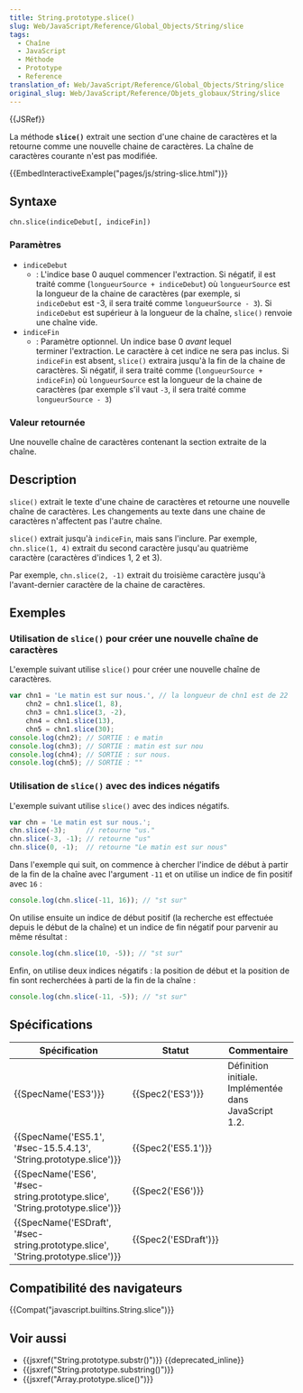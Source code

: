 ```yaml
---
title: String.prototype.slice()
slug: Web/JavaScript/Reference/Global_Objects/String/slice
tags:
  - Chaîne
  - JavaScript
  - Méthode
  - Prototype
  - Reference
translation_of: Web/JavaScript/Reference/Global_Objects/String/slice
original_slug: Web/JavaScript/Reference/Objets_globaux/String/slice
---
```

{{JSRef}}

La méthode **`slice()`** extrait une section d'une chaine de caractères et la retourne comme une nouvelle chaine de caractères. La chaîne de caractères courante n'est pas modifiée.

{{EmbedInteractiveExample("pages/js/string-slice.html")}}

## Syntaxe

    chn.slice(indiceDebut[, indiceFin])

### Paramètres

- `indiceDebut`
  - : L'indice base 0 auquel commencer l'extraction. Si négatif, il est traité comme (`longueurSource + indiceDebut`) où `longueurSource` est la longueur de la chaine de caractères (par exemple, si `indiceDebut` est -3, il sera traité comme `longueurSource - 3`). Si `indiceDebut` est supérieur à la longueur de la chaîne, `slice()` renvoie une chaîne vide.
- `indiceFin`
  - : Paramètre optionnel. Un indice base 0 _avant_ lequel terminer l'extraction. Le caractère à cet indice ne sera pas inclus. Si `indiceFin` est absent, `slice()` extraira jusqu'à la fin de la chaine de caractères. Si négatif, il sera traité comme (`longueurSource + indiceFin`) où `longueurSource` est la longueur de la chaine de caractères (par exemple s'il vaut `-3`, il sera traité comme `longueurSource - 3`)

### Valeur retournée

Une nouvelle chaîne de caractères contenant la section extraite de la chaîne.

## Description

`slice()` extrait le texte d'une chaine de caractères et retourne une nouvelle chaîne de caractères. Les changements au texte dans une chaine de caractères n'affectent pas l'autre chaîne.

`slice()` extrait jusqu'à `indiceFin`, mais sans l'inclure. Par exemple, `chn.slice(1, 4)` extrait du second caractère jusqu'au quatrième caractère (caractères d'indices 1, 2 et 3).

Par exemple, `chn.slice(2, -1)` extrait du troisième caractère jusqu'à l'avant-dernier caractère de la chaine de caractères.

## Exemples

### Utilisation de `slice()` pour créer une nouvelle chaîne de caractères

L'exemple suivant utilise `slice()` pour créer une nouvelle chaîne de caractères.

```js
var chn1 = 'Le matin est sur nous.', // la longueur de chn1 est de 22
    chn2 = chn1.slice(1, 8),
    chn3 = chn1.slice(3, -2),
    chn4 = chn1.slice(13),
    chn5 = chn1.slice(30);
console.log(chn2); // SORTIE : e matin
console.log(chn3); // SORTIE : matin est sur nou
console.log(chn4); // SORTIE : sur nous.
console.log(chn5); // SORTIE : ""
```

### Utilisation de `slice()` avec des indices négatifs

L'exemple suivant utilise `slice()` avec des indices négatifs.

```js
var chn = 'Le matin est sur nous.';
chn.slice(-3);     // retourne "us."
chn.slice(-3, -1); // retourne "us"
chn.slice(0, -1);  // retourne "Le matin est sur nous"
```

Dans l'exemple qui suit, on commence à chercher l'indice de début à partir de la fin de la chaîne avec l'argument `-11` et on utilise un indice de fin positif avec `16` :

```js
console.log(chn.slice(-11, 16)); // "st sur"
```

On utilise ensuite un indice de début positif (la recherche est effectuée depuis le début de la chaîne) et un indice de fin négatif pour parvenir au même résultat :

```js
console.log(chn.slice(10, -5)); // "st sur"
```

Enfin, on utilise deux indices négatifs : la position de début et la position de fin sont recherchées à parti de la fin de la chaîne :

```js
console.log(chn.slice(-11, -5)); // "st sur"
```

## Spécifications

| Spécification                                                                                                | Statut                       | Commentaire                                           |
| ------------------------------------------------------------------------------------------------------------ | ---------------------------- | ----------------------------------------------------- |
| {{SpecName('ES3')}}                                                                                     | {{Spec2('ES3')}}         | Définition initiale. Implémentée dans JavaScript 1.2. |
| {{SpecName('ES5.1', '#sec-15.5.4.13', 'String.prototype.slice')}}                     | {{Spec2('ES5.1')}}     |                                                       |
| {{SpecName('ES6', '#sec-string.prototype.slice', 'String.prototype.slice')}}         | {{Spec2('ES6')}}         |                                                       |
| {{SpecName('ESDraft', '#sec-string.prototype.slice', 'String.prototype.slice')}} | {{Spec2('ESDraft')}} |                                                       |

## Compatibilité des navigateurs

{{Compat("javascript.builtins.String.slice")}}

## Voir aussi

- {{jsxref("String.prototype.substr()")}} {{deprecated_inline}}
- {{jsxref("String.prototype.substring()")}}
- {{jsxref("Array.prototype.slice()")}}

